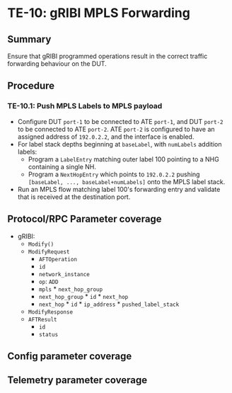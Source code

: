# TE-10: gRIBI MPLS Forwarding

## Summary

Ensure that gRIBI programmed operations result in the correct traffic forwarding
behaviour on the DUT.

## Procedure

### TE-10.1: Push MPLS Labels to MPLS payload

* Configure DUT `port-1` to be connected to ATE `port-1`, and DUT `port-2` to
  be connected to ATE `port-2`. ATE `port-2` is configured to have an assigned
  address of `192.0.2.2`, and the interface is enabled.
* For label stack depths beginning at `baseLabel`, with `numLabels` addition
  labels:
   - Program a `LabelEntry` matching outer label 100 pointing to a NHG
     containing a single NH.
   - Program a `NextHopEntry` which points to `192.0.2.2` pushing `[baseLabel,
     ..., baseLabel+numLabels]` onto the MPLS label stack.
* Run an MPLS flow matching label 100's forwarding entry and validate that is
  received at the destination port.

## Protocol/RPC Parameter coverage

*   gRIBI:
    *  `Modify()`
      * `ModifyRequest`
        *   `AFTOperation`
          *   `id`
          *   `network_instance`
          *   `op`: `ADD`
          *  `mpls`
            *   `next_hop_group`
          *   `next_hop_group`
            *  `id`
            *  `next_hop`
          *   `next_hop`
            * `id`
            * `ip_address`
            * `pushed_label_stack`
    *   `ModifyResponse`
    *   `AFTResult`
        *   `id`
        *   `status`

## Config parameter coverage

## Telemetry parameter coverage


